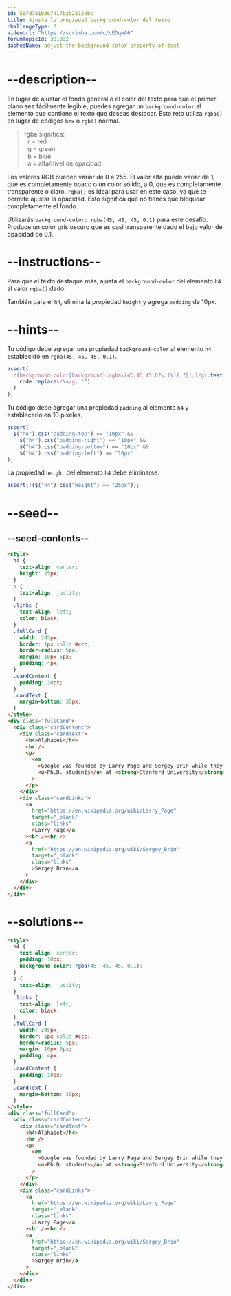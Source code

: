 ```yaml
---
id: 587d781b367417b2b2512abc
title: Ajusta la propiedad background-color del texto
challengeType: 0
videoUrl: "https://scrimba.com/c/cEDqwA6"
forumTopicId: 301032
dashedName: adjust-the-background-color-property-of-text
---
```


# --description--

En lugar de ajustar el fondo general o el color del texto para que el primer plano sea fácilmente legible, puedes agregar un `background-color` al elemento que contiene el texto que deseas destacar. Este reto utiliza `rgba()` en lugar de códigos `hex` o `rgb()` normal.

<blockquote>rgba significa:<br>  r = red<br>  g = green<br>  b = blue<br>  a = alfa/nivel de opacidad</blockquote>

Los valores RGB pueden variar de 0 a 255. El valor alfa puede variar de 1, que es completamente opaco o un color sólido, a 0, que es completamente transparente o claro. `rgba()` es ideal para usar en este caso, ya que te permite ajustar la opacidad. Esto significa que no tienes que bloquear completamente el fondo.

Utilizarás `background-color: rgba(45, 45, 45, 0.1)` para este desafío. Produce un color gris oscuro que es casi transparente dado el bajo valor de opacidad de 0.1.

# --instructions--

Para que el texto destaque más, ajusta el `background-color` del elemento `h4` al valor `rgba()` dado.

También para el `h4`, elimina la propiedad `height` y agrega `padding` de 10px.

# --hints--

Tu código debe agregar una propiedad `background-color` al elemento `h4` establecido en `rgba(45, 45, 45, 0.1)`.

```js
assert(
  /(background-color|background):rgba\(45,45,45,0?\.1\)(;?}|;)/gi.test(
    code.replace(/\s/g, "")
  )
);
```

Tu código debe agregar una propiedad `padding` al elemento `h4` y establecerlo en 10 pixeles.

```js
assert(
  $("h4").css("padding-top") == "10px" &&
    $("h4").css("padding-right") == "10px" &&
    $("h4").css("padding-bottom") == "10px" &&
    $("h4").css("padding-left") == "10px"
);
```

La propiedad `height` del elemento `h4` debe eliminarse.

```js
assert(!($("h4").css("height") == "25px"));
```

# --seed--

## --seed-contents--

```html
<style>
  h4 {
    text-align: center;
    height: 25px;
  }
  p {
    text-align: justify;
  }
  .links {
    text-align: left;
    color: black;
  }
  .fullCard {
    width: 245px;
    border: 1px solid #ccc;
    border-radius: 5px;
    margin: 10px 5px;
    padding: 4px;
  }
  .cardContent {
    padding: 10px;
  }
  .cardText {
    margin-bottom: 30px;
  }
</style>
<div class="fullCard">
  <div class="cardContent">
    <div class="cardText">
      <h4>Alphabet</h4>
      <hr />
      <p>
        <em
          >Google was founded by Larry Page and Sergey Brin while they were
          <u>Ph.D. students</u> at <strong>Stanford University</strong>.</em
        >
      </p>
    </div>
    <div class="cardLinks">
      <a
        href="https://en.wikipedia.org/wiki/Larry_Page"
        target="_blank"
        class="links"
        >Larry Page</a
      ><br /><br />
      <a
        href="https://en.wikipedia.org/wiki/Sergey_Brin"
        target="_blank"
        class="links"
        >Sergey Brin</a
      >
    </div>
  </div>
</div>
```

# --solutions--

```html
<style>
  h4 {
    text-align: center;
    padding: 10px;
    background-color: rgba(45, 45, 45, 0.1);
  }
  p {
    text-align: justify;
  }
  .links {
    text-align: left;
    color: black;
  }
  .fullCard {
    width: 245px;
    border: 1px solid #ccc;
    border-radius: 5px;
    margin: 10px 5px;
    padding: 4px;
  }
  .cardContent {
    padding: 10px;
  }
  .cardText {
    margin-bottom: 30px;
  }
</style>
<div class="fullCard">
  <div class="cardContent">
    <div class="cardText">
      <h4>Alphabet</h4>
      <hr />
      <p>
        <em
          >Google was founded by Larry Page and Sergey Brin while they were
          <u>Ph.D. students</u> at <strong>Stanford University</strong>.</em
        >
      </p>
    </div>
    <div class="cardLinks">
      <a
        href="https://en.wikipedia.org/wiki/Larry_Page"
        target="_blank"
        class="links"
        >Larry Page</a
      ><br /><br />
      <a
        href="https://en.wikipedia.org/wiki/Sergey_Brin"
        target="_blank"
        class="links"
        >Sergey Brin</a
      >
    </div>
  </div>
</div>
```

